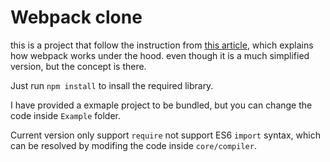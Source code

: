 # Webpack clone

this is a project that follow the instruction from [this article](https://juejin.cn/post/7031546400034947108#heading-16), which explains how webpack works under the hood.
even though it is a much simplified version, but the concept is there.

Just run `npm install` to insall the required library.

I have provided a exmaple project to be bundled, but you can change the code inside `Example` folder.

Current version only support  `require` not support ES6 `import` syntax, which can be resolved by modifing the code inside `core/compiler`. 

